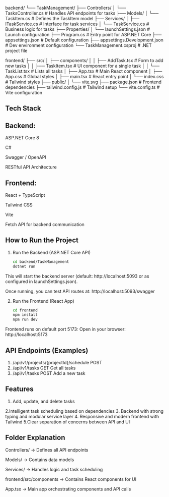 backend/
└── TaskManagement/
    ├── Controllers/
    │   └── TasksController.cs        # Handles API endpoints for tasks
    ├── Models/
    │   └── TaskItem.cs               # Defines the TaskItem model
    ├── Services/
    │   ├── ITaskService.cs           # Interface for task services
    │   └── TaskService.cs            # Business logic for tasks
    ├── Properties/
    │   └── launchSettings.json       # Launch configuration
    ├── Program.cs                    # Entry point for ASP.NET Core
    ├── appsettings.json              # Default configuration
    ├── appsettings.Development.json  # Dev environment configuration
    └── TaskManagement.csproj         # .NET project file

frontend/
├── src/
│   ├── components/
│   │   ├── AddTask.tsx               # Form to add new tasks
│   │   ├── TaskItem.tsx              # UI component for a single task
│   │   └── TaskList.tsx              # Lists all tasks
│   ├── App.tsx                       # Main React component
│   ├── App.css                       # Global styles
│   ├── main.tsx                      # React entry point
│   └── index.css                     # Tailwind styles
├── public/
│   └── vite.svg
├── package.json                      # Frontend dependencies
├── tailwind.config.js                # Tailwind setup
└── vite.config.ts                    # Vite configuration

## Tech Stack

## Backend:

ASP.NET Core 8

C#

Swagger / OpenAPI

RESTful API Architecture

## Frontend:

React + TypeScript

Tailwind CSS

Vite

Fetch API for backend communication

## How to Run the Project
 1. Run the Backend (ASP.NET Core API)
      ```bash
    cd backend/TaskManagement
    dotnet run


This will start the backend server (default: http://localhost:5093 or as configured in launchSettings.json).

Once running, you can test API routes at:
 http://localhost:5093/swagger

 2. Run the Frontend (React App)
    ```bash
    cd frontend
    npm install
    npm run dev


 Frontend runs on default port 5173:
 Open in your browser: http://localhost:5173

 ## API Endpoints (Examples)

1. /api/v1/projects/{projectId}/schedule	POST	
2. /api/v1/tasks	GET	Get all tasks
3. /api/v1/tasks	POST	Add a new task
 ## Features

 1. Add, update, and delete tasks

 2.Intelligent task scheduling based on dependencies
3. Backend with strong typing and modular service layer
4. Responsive and modern frontend with Tailwind
 5.Clear separation of concerns between API and UI

 ## Folder Explanation

Controllers/ → Defines all API endpoints

Models/ → Contains data models

Services/ → Handles logic and task scheduling

frontend/src/components → Contains React components for UI

App.tsx → Main app orchestrating components and API calls
